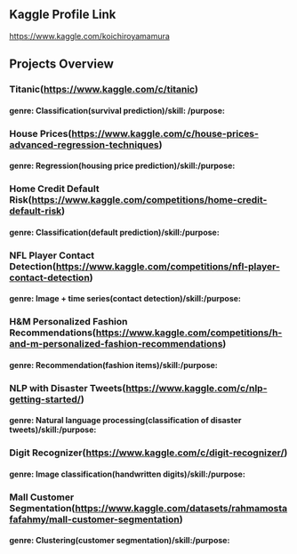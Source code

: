 ## Kaggle Profile Link<br>
https://www.kaggle.com/koichiroyamamura<br>
## Projects Overview<br>
### Titanic(https://www.kaggle.com/c/titanic)</br>
#### genre: Classification(survival prediction)/skill: /purpose:
### House Prices(https://www.kaggle.com/c/house-prices-advanced-regression-techniques)</br>
#### genre: Regression(housing price prediction)/skill:/purpose:
### Home Credit Default Risk(https://www.kaggle.com/competitions/home-credit-default-risk)</br>
#### genre: Classification(default prediction)/skill:/purpose:
### NFL Player Contact Detection(https://www.kaggle.com/competitions/nfl-player-contact-detection)</br>
#### genre: Image + time series(contact detection)/skill:/purpose:
### H&M Personalized Fashion Recommendations(https://www.kaggle.com/competitions/h-and-m-personalized-fashion-recommendations)</br>
#### genre: Recommendation(fashion items)/skill:/purpose:
### NLP with Disaster Tweets(https://www.kaggle.com/c/nlp-getting-started/)</br>
#### genre: Natural language processing(classification of disaster tweets)/skill:/purpose:
### Digit Recognizer(https://www.kaggle.com/c/digit-recognizer/)</br>
#### genre: Image classification(handwritten digits)/skill:/purpose:
### Mall Customer Segmentation(https://www.kaggle.com/datasets/rahmamostafafahmy/mall-customer-segmentation)</br>
#### genre: Clustering(customer segmentation)/skill:/purpose:
